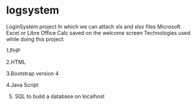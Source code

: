 # logsystem
LoginSystem project
In which we can attach xls and xlsx files  Microsoft Excel or Libre Office Calc saved on the welcome screen
Technologies used while doing this project:

1.PHP

2.HTML

3.Bootstrap version 4

4.Java Script

5. SQL to build a database on localhost 
